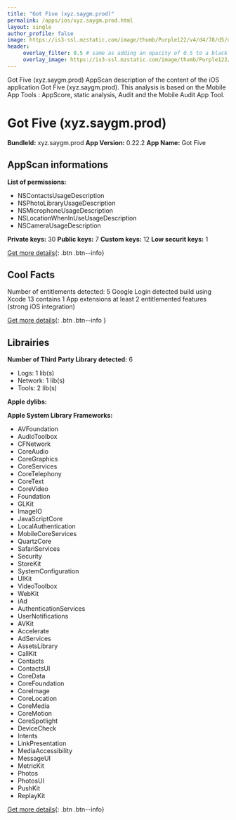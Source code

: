 ```yaml
---
title: "Got Five (xyz.saygm.prod)"
permalink: /apps/ios/xyz.saygm.prod.html
layout: single
author_profile: false
image: https://is3-ssl.mzstatic.com/image/thumb/Purple122/v4/d4/78/d5/d478d5f1-ed10-69e4-6687-161a13cf5756/AppIcon-0-0-1x_U007emarketing-0-0-0-10-0-0-sRGB-0-0-0-GLES2_U002c0-512MB-85-220-0-0.png/512x512bb.jpg
header: 
     overlay_filter: 0.5 # same as adding an opacity of 0.5 to a black background
     overlay_image: https://is3-ssl.mzstatic.com/image/thumb/Purple122/v4/d4/78/d5/d478d5f1-ed10-69e4-6687-161a13cf5756/AppIcon-0-0-1x_U007emarketing-0-0-0-10-0-0-sRGB-0-0-0-GLES2_U002c0-512MB-85-220-0-0.png/512x512bb.jpg
---
```

Got Five (xyz.saygm.prod) AppScan description of the content of the iOS application Got Five (xyz.saygm.prod). This analysis is based on the Mobile App Tools : AppScore, static analysis, Audit and the Mobile Audit App Tool.

# Got Five (xyz.saygm.prod)

**BundleId:** xyz.saygm.prod
**App Version:** 0.22.2
**App Name:** Got Five


## AppScan informations 

**List of permissions:** 
- NSContactsUsageDescription
- NSPhotoLibraryUsageDescription
- NSMicrophoneUsageDescription
- NSLocationWhenInUseUsageDescription
- NSCameraUsageDescription
  
  
**Private keys:** 30
**Public keys:** 7
**Custom keys:** 12
**Low securit keys:** 1
  
[Get more details](/pricing.html){: .btn .btn--info}

## Cool Facts

Number of entitlements detected: 5
Google Login detected
build using Xcode 13
contains 1 App extensions
at least 2 entitlemented features (strong iOS integration)
  
[Get more details](/pricing.html){: .btn .btn--info }

## Librairies 
**Number of Third Party Library detected:** 6
- Logs: 1 lib(s)
- Network: 1 lib(s)
- Tools: 2 lib(s)


**Apple dylibs:**


**Apple System Library Frameworks:**
- AVFoundation
- AudioToolbox
- CFNetwork
- CoreAudio
- CoreGraphics
- CoreServices
- CoreTelephony
- CoreText
- CoreVideo
- Foundation
- GLKit
- ImageIO
- JavaScriptCore
- LocalAuthentication
- MobileCoreServices
- QuartzCore
- SafariServices
- Security
- StoreKit
- SystemConfiguration
- UIKit
- VideoToolbox
- WebKit
- iAd
- AuthenticationServices
- UserNotifications
- AVKit
- Accelerate
- AdServices
- AssetsLibrary
- CallKit
- Contacts
- ContactsUI
- CoreData
- CoreFoundation
- CoreImage
- CoreLocation
- CoreMedia
- CoreMotion
- CoreSpotlight
- DeviceCheck
- Intents
- LinkPresentation
- MediaAccessibility
- MessageUI
- MetricKit
- Photos
- PhotosUI
- PushKit
- ReplayKit


  
[Get more details](/pricing.html){: .btn .btn--info}

